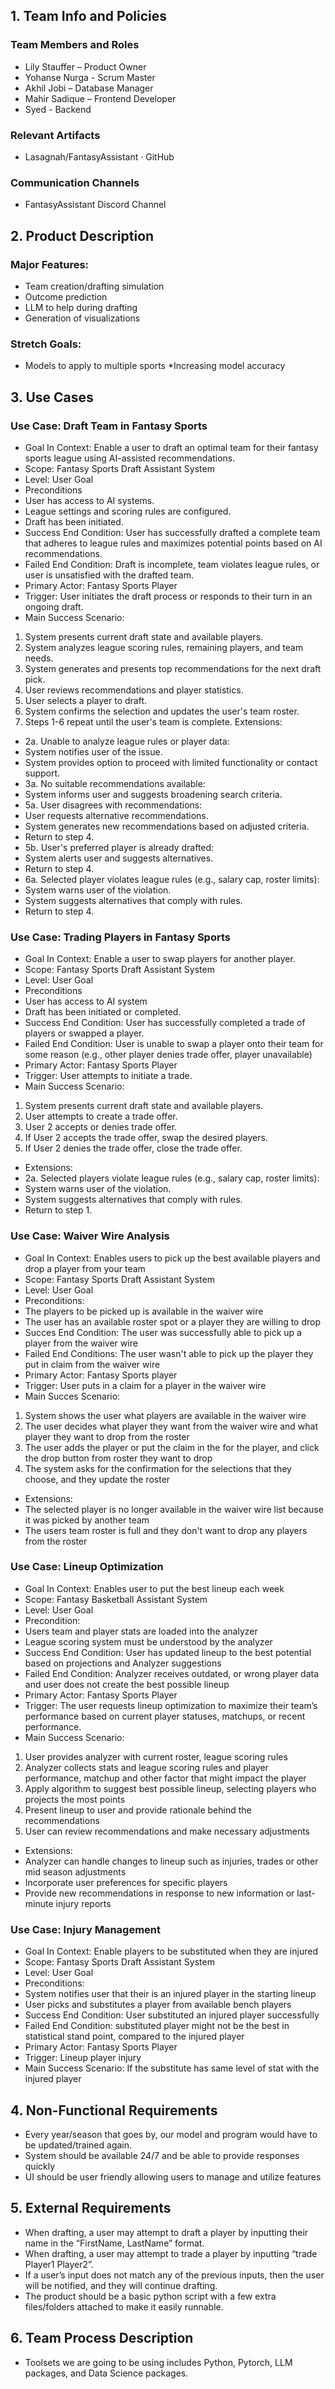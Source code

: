 ## 1. Team Info and Policies 
### Team Members and Roles 
* Lily Stauffer – Product Owner 
* Yohanse Nurga  - Scrum Master 
* Akhil Jobi – Database Manager 
* Mahir Sadique – Frontend Developer  
* Syed - Backend  
### Relevant Artifacts
* Lasagnah/FantasyAssistant · GitHub 
### Communication Channels 
* FantasyAssistant Discord Channel 
## 2. Product Description 
### Major Features: 
* Team creation/drafting simulation 
* Outcome prediction 
* LLM to help during drafting 
* Generation of visualizations 
### Stretch Goals: 
* Models to apply to multiple sports 
*Increasing model accuracy 
## 3. Use Cases 
### Use Case: Draft Team in Fantasy Sports 
* Goal In Context: Enable a user to draft an optimal team for their fantasy sports league using AI-assisted recommendations.  
* Scope: Fantasy Sports Draft Assistant System 
* Level: User Goal 
* Preconditions 
 * User has access to AI systems.  
 * League settings and scoring rules are configured. 
 * Draft has been initiated.  
* Success End Condition: User has successfully drafted a complete team that adheres to league rules and maximizes potential points based on AI recommendations. 
* Failed End Condition: Draft is incomplete, team violates league rules, or user is unsatisfied with the drafted team. 
* Primary Actor: Fantasy Sports Player 
* Trigger: User initiates the draft process or responds to their turn in an ongoing draft.  
* Main Success Scenario: 
1. System presents current draft state and available players. 
2. System analyzes league scoring rules, remaining players, and team needs. 
3. System generates and presents top recommendations for the next draft pick. 
4. User reviews recommendations and player statistics. 
5. User selects a player to draft. 
6. System confirms the selection and updates the user's team roster. 
7. Steps 1-6 repeat until the user's team is complete. 
Extensions:  
* 2a. Unable to analyze league rules or player data: 
 * System notifies user of the issue. 
 * System provides option to proceed with limited functionality or contact support. 
* 3a. No suitable recommendations available: 
 * System informs user and suggests broadening search criteria. 
* 5a. User disagrees with recommendations: 
 * User requests alternative recommendations. 
 * System generates new recommendations based on adjusted criteria. 
 * Return to step 4. 
* 5b. User's preferred player is already drafted: 
 * System alerts user and suggests alternatives. 
 * Return to step 4. 
* 6a. Selected player violates league rules (e.g., salary cap, roster limits): 
 * System warns user of the violation. 
 * System suggests alternatives that comply with rules. 
 * Return to step 4. 
### Use Case: Trading Players in Fantasy Sports 
* Goal In Context: Enable a user to swap players for another player.  
* Scope: Fantasy Sports Draft Assistant System 
* Level: User Goal 
* Preconditions 
 * User has access to AI system 
 * Draft has been initiated or completed.  
* Success End Condition: User has successfully completed a trade of players or swapped a player.  
* Failed End Condition: User is unable to swap a player onto their team for some reason (e.g., other player denies trade offer, player unavailable) 
* Primary Actor: Fantasy Sports Player 
* Trigger: User attempts to initiate a trade.  
* Main Success Scenario:  
1. System presents current draft state and available players. 
2. User attempts to create a trade offer.  
3. User 2 accepts or denies trade offer.  
4. If User 2 accepts the trade offer, swap the desired players.  
5. If User 2 denies the trade offer, close the trade offer.  
* Extensions: 
* 2a. Selected players violate league rules (e.g., salary cap, roster limits): 
 * System warns user of the violation. 
 * System suggests alternatives that comply with rules. 
 * Return to step 1.  
### Use Case: Waiver Wire Analysis 
* Goal In Context: Enables users to pick up the best available players and drop a player from your team 
* Scope: Fantasy Sports Draft Assistant System 
* Level: User Goal 
* Preconditions:   
 * The players to be picked up is available in the waiver wire  
 * The user has an available roster spot or a player they are willing to drop 
* Succes End Condition: The user was successfully able to pick up a player from the waiver wire  
* Failed End Conditions: The user wasn't able to pick up the player they put in claim from the waiver wire  
* Primary Actor: Fantasy Sports player  
* Trigger: User puts in a claim for a player in the waiver wire  
* Main Succes Scenario:  
1. System shows the user what players are available in the waiver wire  
2. The user decides what player they want from the waiver wire and what player they want to drop from the roster  
3. The user adds the player or put the claim in the for the player, and click the drop button from roster they want to drop  
4. The system asks for the confirmation for the selections that they choose, and they update the roster  
* Extensions:  
 * The selected player is no longer available in the waiver wire list because it was picked by another team  
 * The users team roster is full and they don't want to drop any players from the roster 
### Use Case: Lineup Optimization 
* Goal In Context: Enables user to put the best lineup each week 
* Scope: Fantasy Basketball Assistant System 
* Level: User Goal 
* Precondition:  
 * Users team and player stats are loaded into the analyzer 
 * League scoring system must be understood by the analyzer 
* Success End Condition: User has updated lineup to the best potential based on projections and Analyzer suggestions 
* Failed End Condition: Analyzer receives outdated, or wrong player data and user does not create the best possible lineup 
* Primary Actor: Fantasy Sports Player 
* Trigger: The user requests lineup optimization to maximize their team’s performance based on current player statuses, matchups, or recent performance. 
* Main Success Scenario: 
1. User provides analyzer with current roster, league scoring rules 
2. Analyzer collects stats and league scoring rules and player performance, matchup and other factor that might impact the player 
3. Apply algorithm to suggest best possible lineup, selecting players who projects the most points 
4. Present lineup to user and provide rationale behind the recommendations 
5. User can review recommendations and make necessary adjustments 
* Extensions: 
 * Analyzer can handle changes to lineup such as injuries, trades or other mid season adjustments 
 * Incorporate user preferences for specific players 
 * Provide new recommendations in response to new information or last-minute injury reports 
### Use Case: Injury Management 
* Goal In Context: Enable players to be substituted when they are injured 
* Scope: Fantasy Sports Draft Assistant System 
* Level: User Goal  
* Preconditions: 
 * System notifies user that their is an injured player in the starting lineup 
 * User picks and substitutes a player from available bench players 
* Success End Condition: User substituted an injured player successfully  
* Failed End Condition: substituted player might not be the best in statistical stand point, compared to the injured player 
* Primary Actor: Fantasy Sports Player 
* Trigger: Lineup player injury 
* Main Success Scenario: If the substitute has same level of stat with the injured player 
## 4. Non-Functional Requirements 
* Every year/season that goes by, our model and program would have to be updated/trained again. 
* System should be available 24/7 and be able to provide responses quickly 
* UI should be user friendly allowing users to manage and utilize features  
## 5. External Requirements 
* When drafting, a user may attempt to draft a player by inputting their name in the “FirstName, LastName” format.  
* When drafting, a user may attempt to trade a player by inputting “trade Player1 Player2”. 
* If a user’s input does not match any of the previous inputs, then the user will be notified, and they will continue drafting.  
* The product should be a basic python script with a few extra files/folders attached to make it easily runnable.  
## 6. Team Process Description  
* Toolsets we are going to be using includes Python, Pytorch, LLM packages, and Data Science packages.  

 